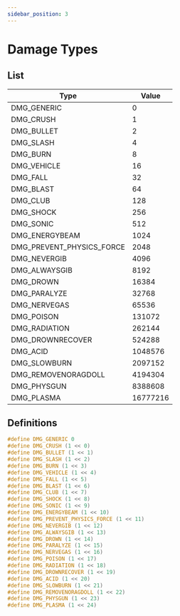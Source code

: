 ```yaml
---
sidebar_position: 3
---
```


# Damage Types

## List

| Type | Value |
| ---- | ----- |
| DMG_GENERIC | 0 |
| DMG_CRUSH | 1 |
| DMG_BULLET | 2 |
| DMG_SLASH | 4 |
| DMG_BURN | 8 |
| DMG_VEHICLE | 16 |
| DMG_FALL | 32 |
| DMG_BLAST | 64 |
| DMG_CLUB | 128 |
| DMG_SHOCK | 256 |
| DMG_SONIC | 512 |
| DMG_ENERGYBEAM | 1024 |
| DMG_PREVENT_PHYSICS_FORCE | 2048 |
| DMG_NEVERGIB | 4096 |
| DMG_ALWAYSGIB | 8192 |
| DMG_DROWN | 16384 |
| DMG_PARALYZE | 32768 |
| DMG_NERVEGAS | 65536 |
| DMG_POISON | 131072 |
| DMG_RADIATION | 262144 |
| DMG_DROWNRECOVER | 524288 |
| DMG_ACID | 1048576 |
| DMG_SLOWBURN | 2097152 |
| DMG_REMOVENORAGDOLL | 4194304 |
| DMG_PHYSGUN | 8388608 |
| DMG_PLASMA | 16777216 |

## Definitions

```cpp
#define DMG_GENERIC 0
#define DMG_CRUSH (1 << 0)
#define DMG_BULLET (1 << 1)
#define DMG_SLASH (1 << 2)
#define DMG_BURN (1 << 3)
#define DMG_VEHICLE (1 << 4)
#define DMG_FALL (1 << 5)
#define DMG_BLAST (1 << 6)
#define DMG_CLUB (1 << 7)
#define DMG_SHOCK (1 << 8)
#define DMG_SONIC (1 << 9)
#define DMG_ENERGYBEAM (1 << 10)
#define DMG_PREVENT_PHYSICS_FORCE (1 << 11)
#define DMG_NEVERGIB (1 << 12)
#define DMG_ALWAYSGIB (1 << 13)
#define DMG_DROWN (1 << 14)
#define DMG_PARALYZE (1 << 15)
#define DMG_NERVEGAS (1 << 16)
#define DMG_POISON (1 << 17)
#define DMG_RADIATION (1 << 18)
#define DMG_DROWNRECOVER (1 << 19)
#define DMG_ACID (1 << 20)
#define DMG_SLOWBURN (1 << 21)
#define DMG_REMOVENORAGDOLL (1 << 22)
#define DMG_PHYSGUN (1 << 23)
#define DMG_PLASMA (1 << 24)
```